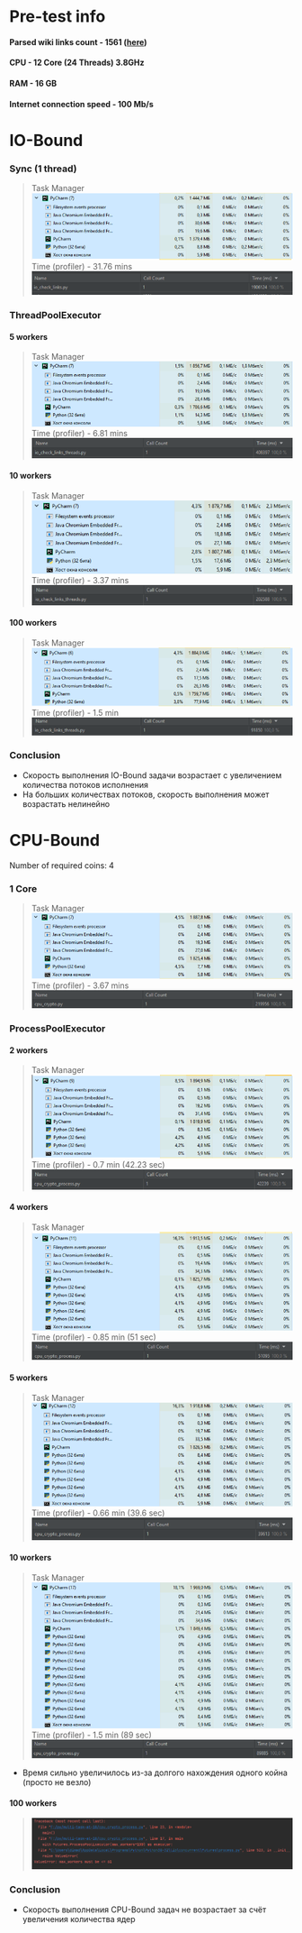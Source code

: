# Pre-test info
#### Parsed wiki links count - 1561 ([here](res.txt))
#### CPU - 12 Core (24 Threads) 3.8GHz
#### RAM - 16 GB
#### Internet connection speed - 100 Mb/s
# IO-Bound
### Sync (1 thread)

> Task Manager
![](screenshots/io_1_task_manager.png)
Time (profiler) - 31.76 mins
![](screenshots/io_1_report.png)

### ThreadPoolExecutor
#### 5 workers

> Task Manager
![](screenshots/io_5_task_manager.png)
Time (profiler) - 6.81 mins
![](screenshots/io_5_report.png)

#### 10 workers

> Task Manager
![](screenshots/io_10_task_manager.png)
Time (profiler) - 3.37 mins
![](screenshots/io_10_report.png)

#### 100 workers

> Task Manager
![](screenshots/io_100_task_manager.png)
Time (profiler) - 1.5 min
![](screenshots/io_100_report.png)

### Conclusion

* Скорость выполнения IO-Bound задачи возрастает с увеличением количества потоков исполнения
* На больших количествах потоков, скорость выполнения может возрастать нелинейно

# CPU-Bound
Number of required coins: 4
### 1 Core

> Task Manager
![](screenshots/cpu_1_task_manager.png)
Time (profiler) - 3.67 mins
![](screenshots/cpu_1_report.png)

### ProcessPoolExecutor
#### 2 workers

> Task Manager
![](screenshots/cpu_2_task_manager.png)
Time (profiler) - 0.7 min (42.23 sec)
![](screenshots/cpu_2_report.png)

#### 4 workers

> Task Manager
![](screenshots/cpu_4_task_manager.png)
Time (profiler) - 0.85 min (51 sec)
![](screenshots/cpu_4_report.png)

#### 5 workers

> Task Manager
![](screenshots/cpu_5_task_manager.png)
Time (profiler) - 0.66 min (39.6 sec)
![](screenshots/cpu_5_report.png)

#### 10 workers

>Task Manager
![](screenshots/cpu_10_task_manager.png)
Time (profiler) - 1.5 min (89 sec)
![](screenshots/cpu_10_report.png)

- Время сильно увеличилось из-за долгого нахождения одного койна (просто не везло)

#### 100 workers

> ![](screenshots/cpu_100_error.png)

### Conclusion
* Скорость выполнения CPU-Bound задач не возрастает за счёт увеличения количества ядер
